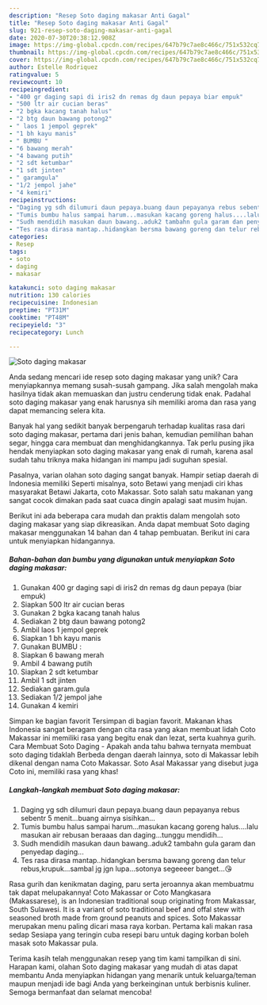 ```yaml
---
description: "Resep Soto daging makasar Anti Gagal"
title: "Resep Soto daging makasar Anti Gagal"
slug: 921-resep-soto-daging-makasar-anti-gagal
date: 2020-07-30T20:38:12.908Z
image: https://img-global.cpcdn.com/recipes/647b79c7ae8c466c/751x532cq70/soto-daging-makasar-foto-resep-utama.jpg
thumbnail: https://img-global.cpcdn.com/recipes/647b79c7ae8c466c/751x532cq70/soto-daging-makasar-foto-resep-utama.jpg
cover: https://img-global.cpcdn.com/recipes/647b79c7ae8c466c/751x532cq70/soto-daging-makasar-foto-resep-utama.jpg
author: Estelle Rodriquez
ratingvalue: 5
reviewcount: 10
recipeingredient:
- "400 gr daging sapi di iris2 dn remas dg daun pepaya biar empuk"
- "500 ltr air cucian beras"
- "2 bgka kacang tanah halus"
- "2 btg daun bawang potong2"
- " laos 1 jempol geprek"
- "1 bh kayu manis"
- " BUMBU "
- "6 bawang merah"
- "4 bawang putih"
- "2 sdt ketumbar"
- "1 sdt jinten"
- " garamgula"
- "1/2 jempol jahe"
- "4 kemiri"
recipeinstructions:
- "Daging yg sdh dilumuri daun pepaya.buang daun pepayanya rebus sebentr 5 menit...buang airnya sisihkan..."
- "Tumis bumbu halus sampai harum...masukan kacang goreng halus....lalu masukan air rebusan beraaas dan daging...tunggu mendidih..."
- "Sudh mendidih masukan daun bawang..aduk2 tambahn gula garam dan penyedap daging..."
- "Tes rasa dirasa mantap..hidangkan bersma bawang goreng dan telur rebus,krupuk...sambal jg jgn lupa...sotonya segeeeer banget...😘"
categories:
- Resep
tags:
- soto
- daging
- makasar

katakunci: soto daging makasar 
nutrition: 130 calories
recipecuisine: Indonesian
preptime: "PT31M"
cooktime: "PT48M"
recipeyield: "3"
recipecategory: Lunch

---
```



![Soto daging makasar](https://img-global.cpcdn.com/recipes/647b79c7ae8c466c/751x532cq70/soto-daging-makasar-foto-resep-utama.jpg)

Anda sedang mencari ide resep soto daging makasar yang unik? Cara menyiapkannya memang susah-susah gampang. Jika salah mengolah maka hasilnya tidak akan memuaskan dan justru cenderung tidak enak. Padahal soto daging makasar yang enak harusnya sih memiliki aroma dan rasa yang dapat memancing selera kita.

Banyak hal yang sedikit banyak berpengaruh terhadap kualitas rasa dari soto daging makasar, pertama dari jenis bahan, kemudian pemilihan bahan segar, hingga cara membuat dan menghidangkannya. Tak perlu pusing jika hendak menyiapkan soto daging makasar yang enak di rumah, karena asal sudah tahu triknya maka hidangan ini mampu jadi suguhan spesial.

Pasalnya, varian olahan soto daging sangat banyak. Hampir setiap daerah di Indonesia memiliki Seperti misalnya, soto Betawi yang menjadi ciri khas masyarakat Betawi Jakarta, coto Makassar. Soto salah satu makanan yang sangat cocok dimakan pada saat cuaca dingin apalagi saat musim hujan.


Berikut ini ada beberapa cara mudah dan praktis dalam mengolah soto daging makasar yang siap dikreasikan. Anda dapat membuat Soto daging makasar menggunakan 14 bahan dan 4 tahap pembuatan. Berikut ini cara untuk menyiapkan hidangannya.

<!--inarticleads1-->

##### Bahan-bahan dan bumbu yang digunakan untuk menyiapkan Soto daging makasar:

1. Gunakan 400 gr daging sapi di iris2 dn remas dg daun pepaya (biar empuk)
1. Siapkan 500 ltr air cucian beras
1. Gunakan 2 bgka kacang tanah halus
1. Sediakan 2 btg daun bawang potong2
1. Ambil  laos 1 jempol geprek
1. Siapkan 1 bh kayu manis
1. Gunakan  BUMBU :
1. Siapkan 6 bawang merah
1. Ambil 4 bawang putih
1. Siapkan 2 sdt ketumbar
1. Ambil 1 sdt jinten
1. Sediakan  garam.gula
1. Sediakan 1/2 jempol jahe
1. Gunakan 4 kemiri


Simpan ke bagian favorit Tersimpan di bagian favorit. Makanan khas Indonesia sangat beragam dengan cita rasa yang akan membuat lidah Coto Makassar ini memiliki rasa yang begitu enak dan lezat, serta kuahnya gurih. Cara Membuat Soto Daging - Apakah anda tahu bahwa ternyata membuat soto daging tidaklah Berbeda dengan daerah lainnya, soto di Makassar lebih dikenal dengan nama Coto Makassar. Soto Asal Makassar yang disebut juga Coto ini, memiliki rasa yang khas! 

<!--inarticleads2-->

##### Langkah-langkah membuat Soto daging makasar:

1. Daging yg sdh dilumuri daun pepaya.buang daun pepayanya rebus sebentr 5 menit...buang airnya sisihkan...
1. Tumis bumbu halus sampai harum...masukan kacang goreng halus....lalu masukan air rebusan beraaas dan daging...tunggu mendidih...
1. Sudh mendidih masukan daun bawang..aduk2 tambahn gula garam dan penyedap daging...
1. Tes rasa dirasa mantap..hidangkan bersma bawang goreng dan telur rebus,krupuk...sambal jg jgn lupa...sotonya segeeeer banget...😘


Rasa gurih dan kenikmatan daging, paru serta jeroannya akan membuatmu tak dapat melupakannya! Coto Makassar or Coto Mangkasara (Makassarese), is an Indonesian traditional soup originating from Makassar, South Sulawesi. It is a variant of soto traditional beef and offal stew with seasoned broth made from ground peanuts and spices. Soto Makassar merupakan menu paling dicari masa raya korban. Pertama kali makan rasa sedap Sesiapa yang teringin cuba resepi baru untuk daging korban boleh masak soto Makassar pula. 

Terima kasih telah menggunakan resep yang tim kami tampilkan di sini. Harapan kami, olahan Soto daging makasar yang mudah di atas dapat membantu Anda menyiapkan hidangan yang menarik untuk keluarga/teman maupun menjadi ide bagi Anda yang berkeinginan untuk berbisnis kuliner. Semoga bermanfaat dan selamat mencoba!

